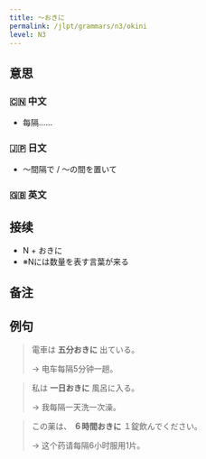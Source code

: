 ```yaml
---
title: 〜おきに
permalink: /jlpt/grammars/n3/okini
level: N3
---
```


## 意思

### 🇨🇳 中文

- 每隔……

### 🇯🇵 日文

- 〜間隔で / 〜の間を置いて

### 🇬🇧 英文


## 接续

- N + おきに
- ※Nには数量を表す言葉が来る

## 备注


## 例句

> 電車は **五分おきに** 出ている。
>
> → 电车每隔5分钟一趟。

> 私は **一日おきに** 風呂に入る。
>
> → 我每隔一天洗一次澡。

> この薬は、 **６時間おきに** １錠飲んでください。
>
> → 这个药请每隔6小时服用1片。

